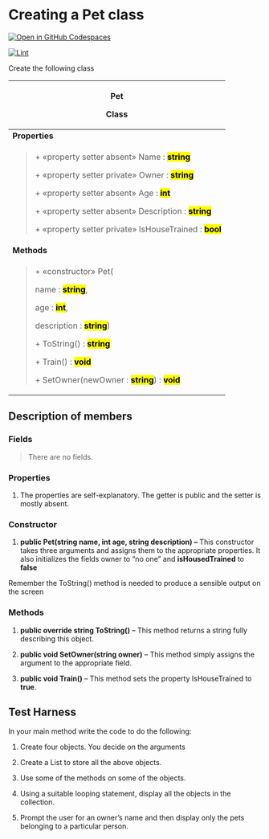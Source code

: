 # Creating a Pet class

[![Open in GitHub Codespaces](https://github.com/codespaces/badge.svg)](https://codespaces.new/ttran375/Week_02_lab_05_Pet_W)

[![Lint](https://github.com/ttran375/Week_02_lab_05_Pet_W/actions/workflows/main.yml/badge.svg)](https://github.com/ttran375/Week_02_lab_05_Pet_W/actions/workflows/main.yml)

Create the following class

<table>
<colgroup>
<col style="width: 100%" />
</colgroup>
<thead>
<tr class="header">
<th><p><strong>Pet</strong></p>
<p>Class</p></th>
</tr>
</thead>
<tbody>
<tr class="odd">
<td><strong>Properties</strong></td>
</tr>
<tr class="even">
<td><blockquote>
<p>+ «property setter absent» Name :
<strong><mark>string</mark></strong></p>
<p>+ «property setter private» Owner :
<strong><mark>string</mark></strong></p>
<p>+ «property setter absent» Age :
<strong><mark>int</mark></strong></p>
<p>+ «property setter absent» Description :
<strong><mark>string</mark></strong></p>
<p>+ «property setter private» IsHouseTrained :
<strong><mark>bool</mark></strong></p>
</blockquote></td>
</tr>
<tr class="odd">
<td><strong>Methods</strong></td>
</tr>
<tr class="even">
<td><blockquote>
<p>+ «constructor» Pet(</p>
<p>name : <strong><mark>string</mark></strong>,</p>
<p>age : <strong><mark>int</mark></strong>,</p>
<p>description : <strong><mark>string</mark></strong>)</p>
<p>+ ToString() : <strong><mark>string</mark></strong></p>
<p>+ Train() : <strong><mark>void</mark></strong></p>
<p>+ SetOwner(newOwner : <strong><mark>string</mark></strong>) :
<strong><mark>void</mark></strong></p>
</blockquote></td>
</tr>
</tbody>
</table>

## Description of members

### Fields

> There are no fields.

### Properties

1. The properties are self-explanatory. The getter is public and the
    setter is mostly absent.

### Constructor

1. **<span class="mark">public</span>
    Pet(<span class="mark">string</span> name,
    <span class="mark">int</span> age, <span class="mark">string</span>
    description) –** This constructor takes three arguments and assigns
    them to the appropriate properties. It also initializes the fields
    owner to “no one” and **isHousedTrained** to
    **<span class="mark">false</span>**

Remember the ToString() method is needed to produce a sensible output on
the screen

### Methods

1. **<span class="mark">public override string ToString()</span>** –
    This method returns a string fully describing this object.

2. **<span class="mark">public void SetOwner(string</span>
    owner<span class="mark">)</span>** – This method simply assigns the
    argument to the appropriate field.

3. **<span class="mark">public void Train()</span>** – This method sets
    the property IsHouseTrained to **<span class="mark">true</span>**.

## Test Harness

In your main method write the code to do the following:

1. Create four objects. You decide on the arguments

2. Create a List to store all the above objects.

3. Use some of the methods on some of the objects.

4. Using a suitable looping statement, display all the objects in the
    collection.

5. Prompt the user for an owner’s name and then display only the pets
    belonging to a particular person.

